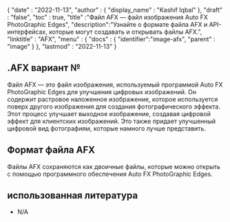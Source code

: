 {
  "date" : "2022-11-13",
  "author" : {
    "display_name" : "Kashif Iqbal"
},
  "draft" : "false",
  "toc" : true,
  "title" :"Файл AFX — файл изображения Auto FX PhotoGraphic Edges",
  "description":"Узнайте о формате файла AFX и API-интерфейсах, которые могут создавать и открывать файлы AFX.",
  "linktitle" : "AFX",
  "menu" : {
    "docs" : {
      "identifier":"image-afx",
      "parent" : "image"
}
},
  "lastmod" : "2022-11-13"
}

## .AFX вариант №

Файл AFX — это файл изображения, используемый программой Auto FX PhotoGraphic Edges для улучшения цифровых изображений. Он содержит растровое наложенное изображение, которое используется поверх другого изображения для создания фотографического эффекта. Этот процесс улучшает выходное изображение, создавая цифровой эффект для клиентских изображений. Это также придает улучшенный цифровой вид фотографиям, которые намного лучше представить.

## Формат файла AFX

Файлы AFX сохраняются как двоичные файлы, которые можно открыть с помощью программного обеспечения Auto FX PhotoGraphic Edges.

## использованная литература

* N/A


